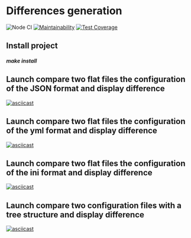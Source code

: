 # Differences generation

![Node CI](https://github.com/alextula26/frontend-project-lvl2/workflows/Node%20CI/badge.svg)
[![Maintainability](https://api.codeclimate.com/v1/badges/988a57e71cbdf32d46c8/maintainability)](https://codeclimate.com/github/alextula26/frontend-project-lvl2/maintainability)
[![Test Coverage](https://api.codeclimate.com/v1/badges/988a57e71cbdf32d46c8/test_coverage)](https://codeclimate.com/github/alextula26/frontend-project-lvl2/test_coverage)

## Install project
##### make install

## Launch compare two flat files the configuration of the JSON format and display difference
[![asciicast](https://asciinema.org/a/makc0E1gxUSpF20p3PmRsK60k.svg)](https://asciinema.org/a/makc0E1gxUSpF20p3PmRsK60k)

## Launch compare two flat files the configuration of the yml format and display difference
[![asciicast](https://asciinema.org/a/e2Kz8leGcN8U62wGvZKeEQlXa.svg)](https://asciinema.org/a/e2Kz8leGcN8U62wGvZKeEQlXa)

## Launch compare two flat files the configuration of the ini format and display difference
[![asciicast](https://asciinema.org/a/XxVxa0AEKkCJOYYvaB9hyhib7.svg)](https://asciinema.org/a/XxVxa0AEKkCJOYYvaB9hyhib7)

## Launch compare two configuration files with a tree structure and display difference
[![asciicast](https://asciinema.org/a/qwEfJhlT1F6egM8V1dU69cBNo.svg)](https://asciinema.org/a/qwEfJhlT1F6egM8V1dU69cBNo)
